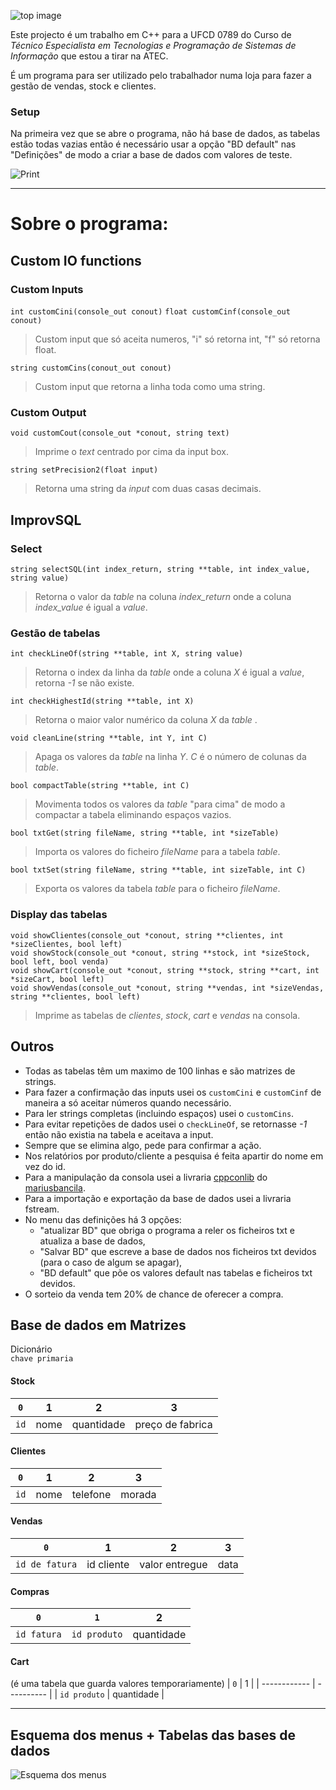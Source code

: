 ![top image](./Other/cabecalho.png)

Este projecto é um trabalho em C++ para a UFCD 0789 do Curso de *Técnico Especialista em Tecnologias e Programação de Sistemas de Informação* que estou a tirar na ATEC.

É um programa para ser utilizado pelo trabalhador numa loja para fazer a gestão de vendas, stock e clientes.

### Setup

Na primeira vez que se abre o programa, não há base de dados, as tabelas estão todas vazias então é necessário usar a opção "BD default" nas "Definições" de modo a criar a base de dados com valores de teste.

![Print](/Other/Print.png)


---

# Sobre o programa:

## Custom IO functions

### Custom Inputs

`int customCini(console_out conout)`
`float customCinf(console_out conout)`
>Custom input que só aceita numeros, "i" só retorna int, "f" só retorna float.

`string customCins(conout_out conout)`
>Custom input que retorna a linha toda como uma string.

### Custom Output

`void customCout(console_out *conout, string text)`
>Imprime o *text* centrado por cima da input box.

`string setPrecision2(float input)`
>Retorna uma string da *input* com duas casas decimais.

## ImprovSQL

### Select

`string selectSQL(int index_return, string **table, int index_value, string value)`
>Retorna o valor da *table* na coluna *index_return* onde a coluna *index_value* é igual a *value*.

### Gestão de tabelas

`int checkLineOf(string **table, int X, string value)` 
>Retorna o index da linha da *table* onde a coluna *X* é igual a *value*, retorna *-1* se não existe.

`int checkHighestId(string **table, int X)`
>Retorna o maior valor numérico da coluna *X* da *table* .

`void cleanLine(string **table, int Y, int C)`
>Apaga os valores da *table* na linha *Y*. *C* é o número de colunas da *table*.

`bool compactTable(string **table, int C)`
>Movimenta todos os valores da *table* "para cima" de modo a compactar a tabela eliminando espaços vazios.

`bool txtGet(string fileName, string **table, int *sizeTable)`
>Importa os valores do ficheiro *fileName* para a tabela *table*.

`bool txtSet(string fileName, string **table, int sizeTable, int C)`
>Exporta os valores da tabela *table* para o ficheiro *fileName*.

### Display das tabelas

`void showClientes(console_out *conout, string **clientes, int *sizeClientes, bool left)`  
`void showStock(console_out *conout, string **stock, int *sizeStock, bool left, bool venda)`  
`void showCart(console_out *conout, string **stock, string **cart, int *sizeCart, bool left)`  
`void showVendas(console_out *conout, string **vendas, int *sizeVendas, string **clientes, bool left)`  
>Imprime as tabelas de *clientes*, *stock*, *cart* e *vendas* na consola.

## Outros

- Todas as tabelas têm um maximo de 100 linhas e são matrizes de strings.
- Para fazer a confirmação das inputs usei os `customCini` e `customCinf` de maneira a só aceitar números quando necessário.
- Para ler strings completas (incluindo espaços) usei o `customCins`.  
- Para evitar repetições de dados usei o `checkLineOf`, se retornasse *-1* então não existia na tabela e aceitava a input.  
- Sempre que se elimina algo, pede para confirmar a ação.
- Nos relatórios por produto/cliente a pesquisa é feita apartir do nome em vez do id.  
- Para a manipulação da consola usei a livraria [cppconlib](https://github.com/mariusbancila/cppconlib) do [mariusbancila](https://github.com/mariusbancila).
- Para a importação e exportação da base de dados usei a livraria fstream.
- No menu das definições há 3 opções: 
  - "atualizar BD" que obriga o programa a reler os ficheiros txt e atualiza a base de dados,
  - "Salvar BD" que escreve a base de dados nos ficheiros txt devidos (para o caso de algum se apagar),
  - "BD default" que põe os valores default nas tabelas e ficheiros txt devidos.
- O sorteio da venda tem 20% de chance de oferecer a compra.



## Base de dados em Matrizes

Dicionário  
`chave primaria`

#### Stock
| `0`  | 1    | 2          | 3                |
| ---- | ---- | ---------- | ---------------- |
| `id` | nome | quantidade | preço de fabrica |

#### Clientes
| `0`  | 1    | 2        | 3      |
| ---- | ---- | -------- | ------ |
| `id` | nome | telefone | morada |

#### Vendas
| `0`            | 1          | 2              | 3    |
| -------------- | ---------- | -------------- | ---- |
| `id de fatura` | id cliente | valor entregue | data |

#### Compras
| `0`         | `1`          | 2          |
| ----------- | ------------ | ---------- |
| `id fatura` | `id produto` | quantidade |

#### Cart
(é uma tabela que guarda valores temporariamente)
| `0`          | 1          |
| ------------ | ---------- |
| `id produto` | quantidade |

---

## Esquema dos menus + Tabelas das bases de dados

![Esquema dos menus](./Other/esquema.png)